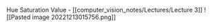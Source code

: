 Hue Saturation Value - [[computer_vision_notes/Lectures/Lecture 3]]
![[Pasted image 20221213015756.png]]